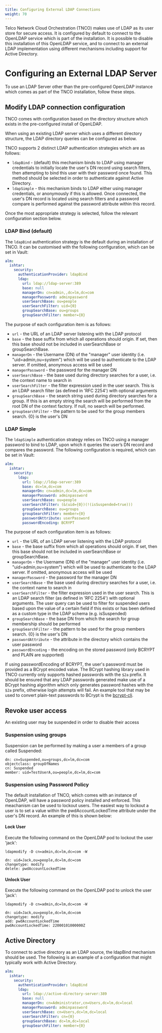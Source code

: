 ```yaml
---
title: Configuring External LDAP Connections
weight: 70
---
```


Telco Network Cloud Orchestration (TNCO) makes use of LDAP as its user store for secure access. It is configured by default to connect to the OpenLDAP service which is part of the installation. It is possible to disable this installation of this OpenLDAP service, and to connect to an external LDAP implementation using different mechanisms including support for Active Directory.

# Configuring an External LDAP Server

To use an LDAP Server other than the pre-configured OpenLDAP instance which comes as part of the TNCO installation, follow these steps.

## Modify LDAP connection configuration

TNCO comes with configuration based on the directory structure which exists in the pre-configured install of OpenLDAP.

When using an existing LDAP server which uses a different directory structure, the LDAP directory queries can be configured as below.

TNCO supports 2 distinct LDAP authentication strategies which are as follows:

- `ldapBind` - (default) this mechanism binds to LDAP using manager credentials to initially locate the user's DN record using search filters, then attempting to bind this user with their password once found. This method should be selected in order to authenticate against Active Directory.
- `ldapSimple` - this mechanism binds to LDAP either using manager credentials, or anonymously if this is allowed. Once connected, the user's DN record is located using search filters and a password compare is performed against the password attribute within this record.

Once the most appropriate strategy is selected, follow the relevant configuration section below.

### LDAP Bind (default)

The `ldapBind` authentication strategy is the default during an installation of TNCO. It can be customised with the following configuration, which can be set in Vault:

```yaml
alm:
  ishtar:
    security:
      authenticationProvider: ldapBind
      ldap:
        url: ldap://ldap-server:389
        base: null        
        managerDn: cn=admin,,dc=lm,dc=com
        managerPassword: adminpassword  
        userSearchBase: ou=people
        userSearchFilter: uid={0}
        groupSearchBase: ou=groups
        groupSearchFilter: member={0}
```

The purpose of each configuration item is as follows:

- `url` - the URL of an LDAP server listening with the LDAP protocol
- `base` - the base suffix from which all operations should origin. If set, then this base should not be included in userSearchBase or groupSearchBase.
- `managerDn` - the Username (DN) of the "manager" user identity (i.e. "uid=admin,ou=system") which will be used to authenticate to the LDAP server. If omitted, anonymous access will be used
- `managerPassword` - the password for the manager DN
- `userSearchBase` - the base used during directory searches for a user, i.e. the context name to search in
- `userSearchFilter` - the filter expression used in the user search. This is an LDAP search filter (as defined in 'RFC 2254') with optional arguments
- `groupSearchBase` - the search string used during directory searches for a group. If this is an empty string the search will be performed from the root DN of the context factory. If null, no search will be performed.
- `groupSearchFilter` - the pattern to be used for the group members search. {0} is the user's DN

### LDAP Simple

The `ldapSimple` authentication strategy relies on TNCO using a manager password to bind to LDAP, upon which it queries the user’s DN record and compares the password.  The following configuration is required, which can be set in Vault:

```yaml
alm:
  ishtar:
    security:
      ldap:
        url: ldap://ldap-server:389
        base: dc=lm,dc=com
        managerDn: cn=admin,dc=lm,dc=com
        managerPassword: adminpassword
        userSearchBase: ou=people
        userSearchFilter: (&(uid={0})(!(isSuspended=true)))
        groupSearchBase: ou=groups
        groupSearchFilter: member={0}
        passwordAttribute: userPassword
        passwordEncoding: BCRYPT 
```


The purpose of each configuration item is as follows:

- `url` - the URL of an LDAP server listening with the LDAP protocol
- `base` - the base suffix from which all operations should origin. If set, then this base should not be included in userSearchBase or groupSearchBase.
- `managerDn` - the Username (DN) of the "manager" user identity (i.e. "uid=admin,ou=system") which will be used to authenticate to the LDAP server. If omitted, anonymous access will be used
- `managerPassword` - the password for the manager DN
- `userSearchBase` - the base used during directory searches for a user, i.e. the context name to search in
- `userSearchFilter` - the filter expression used in the user search. This is an LDAP search filter (as defined in 'RFC 2254') with optional arguments. The user query can be used to filter for suspended users based upon the value of a certain field if this exists or has been defined as a custom type in the LDAP schema (e.g. isSuspended)
- `groupSearchBase` - the base DN from which the search for group membership should be performed
- `groupSearchFilter` - the pattern to be used for the group members search. {0} is the user's DN
- `passwordAttribute` - the attribute in the directory which contains the user password
- `passwordEncoding` - the encoding on the stored password (only BCRYPT and PLAIN are supported)

If using passwordEncoding of BCRYPT, the user's password must be provided as a BCrypt encoded value. The BCrypt hashing library used in TNCO currently only supports hashed passwords with the `$2a` prefix. It should be ensured that any LDAP passwords generated make use of a BCrypt hashing algorithm which only generates password hashes with the `$2a` prefix, otherwise login attempts will fail. An example tool that may be used to convert plain-text passwords to BCrypt is the [bcrypt-cli](https://github.com/bitnami/bcrypt-cli).

## Revoke user access

An existing user may be suspended in order to disable their access

### Suspension using groups

Suspension can be performed by making a user a members of a group called Suspended:

```
dn: cn=Suspended,ou=groups,dc=lm,dc=com
objectclass: groupOfNames
cn: Suspended
member: uid=TestUserA,ou=people,dc=lm,dc=com
```

### Suspension using Password Policy

The default installation of TNCO, which comes with an instance of OpenLDAP, will have a password policy installed and enforced. This meachanism can be used to lockout users. The easiest way to lockout a user is to set a value within the pwdAccountLockedTime attribute under the user's DN record. An example of this is shown below:

#### Lock User

Execute the following command on the OpenLDAP pod to lockout the user 'jack':
```
ldapmodify -D cn=admin,dc=lm,dc=com -W

dn: uid=Jack,ou=people,dc=lm,dc=com
changetype: modify
delete: pwdAccountLockedTime
```

#### Unlock User

Execute the following command on the OpenLDAP pod to unlock the user 'jack':
```
ldapmodify -D cn=admin,dc=lm,dc=com -W

dn: uid=Jack,ou=people,dc=lm,dc=com
changetype: modify
add: pwdAccountLockedTime
pwdAccountLockedTime: 22000101000000Z
```

## Active Directory

To connect to active directory as an LDAP source, the ldapBind mechanism should be used. The following is an example of a configuration that might typically work with Active Directory.

```yaml
alm:
  ishtar:
    security:
      authenticationProvider: ldapBind
      ldap:
        url: ldap://active-directory-server:389
        base: null        
        managerDn: cn=Administrator,cn=Users,dc=lm,dc=local
        managerPassword: adminpassword  
        userSearchBase: cn=Users,dc=lm,dc=local
        userSearchFilter: cn={0}
        groupSearchBase: dc=lm,dc=local
        groupSearchFilter: member={0}
```